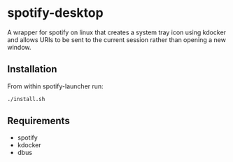 # spotify-desktop

A wrapper for spotify on linux that creates a system tray icon using kdocker and allows URIs to be sent to the current session rather than opening a new window.

## Installation

From within spotify-launcher run:

```bash
./install.sh
```

## Requirements

- spotify
- kdocker
- dbus
